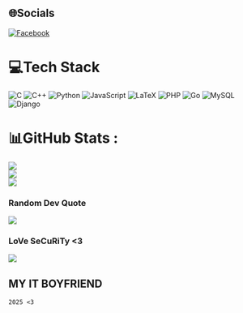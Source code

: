 ## 🌐Socials
[![Facebook](https://img.shields.io/badge/Facebook-%231877F2.svg?logo=Facebook&logoColor=white)](https://facebook.com/https://www.facebook.com/lus.girl.234) 

# 💻Tech Stack
![C](https://img.shields.io/badge/c-%2300599C.svg?style=flat-square&logo=c&logoColor=white) ![C++](https://img.shields.io/badge/c++-%2300599C.svg?style=flat-square&logo=c%2B%2B&logoColor=white) ![Python](https://img.shields.io/badge/python-3670A0?style=flat-square&logo=python&logoColor=ffdd54) ![JavaScript](https://img.shields.io/badge/javascript-%23323330.svg?style=flat-square&logo=javascript&logoColor=%23F7DF1E) ![LaTeX](https://img.shields.io/badge/latex-%23008080.svg?style=flat-square&logo=latex&logoColor=white) ![PHP](https://img.shields.io/badge/php-%23777BB4.svg?style=flat-square&logo=php&logoColor=white) ![Go](https://img.shields.io/badge/go-%2300ADD8.svg?style=flat-square&logo=go&logoColor=white) ![MySQL](https://img.shields.io/badge/mysql-%2300f.svg?style=flat-square&logo=mysql&logoColor=white) ![Django](https://img.shields.io/badge/django-%23092E20.svg?style=flat-square&logo=django&logoColor=white)
# 📊GitHub Stats :
![](https://github-readme-stats.vercel.app/api?username=dichepbaidegioithoi&theme=radical&hide_border=false&include_all_commits=false&count_private=false)<br/>
![](https://github-readme-streak-stats.herokuapp.com/?user=dichepbaidegioithoi&theme=radical&hide_border=false)<br/>
![](https://github-readme-stats.vercel.app/api/top-langs/?username=dichepbaidegioithoi&theme=radical&hide_border=false&include_all_commits=false&count_private=false&layout=compact)

### Random Dev Quote
![](https://quotes-github-readme.vercel.app/api?type=horizontal&theme=dark)

### LoVe SeCuRiTy <3

![](https://www.pinterest.com/pin/336503403420192778/)

## MY IT BOYFRIEND
```
2025 <3
```



